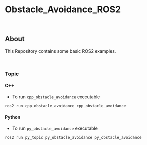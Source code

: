 # Obstacle_Avoidance_ROS2

</br>

## About

This Repository contains some basic ROS2 examples.

</br>

### Topic

#### C++

* To run `cpp_obstacle_avoidance` executable

```bash
ros2 run cpp_obstacle_avoidance cpp_obstacle_avoidance
```

#### Python

* To run `py_obstacle_avoidance` executable

```bash
ros2 run py_topic py_obstacle_avoidance py_obstacle_avoidance
```

</br>

